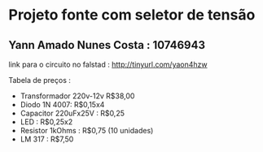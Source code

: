 # Projeto fonte com seletor de tensão
## Yann Amado Nunes Costa : 10746943

link para o circuito no falstad : http://tinyurl.com/yaon4hzw

Tabela de preços : 

- Transformador 220v-12v R$38,00
- Diodo 1N 4007: R$0,15x4
- Capacitor 220uFx25V : R$0,25
- LED : R$0,25x2
- Resistor 1kOhms : R$0,75 (10 unidades)
- LM 317 : R$7,50
